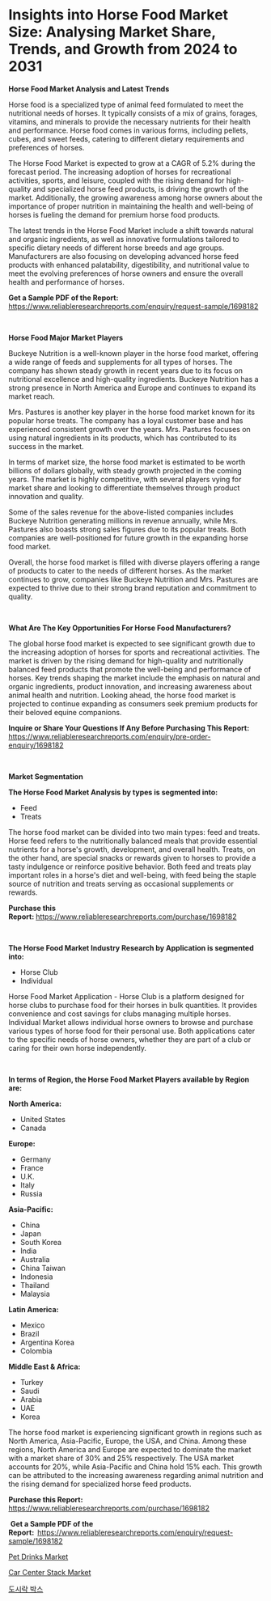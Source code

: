 <p><h1>Insights into Horse Food Market Size: Analysing Market Share, Trends, and Growth from 2024 to 2031</h1></p><p><strong>Horse Food Market Analysis and Latest Trends</strong></p>
<p><p>Horse food is a specialized type of animal feed formulated to meet the nutritional needs of horses. It typically consists of a mix of grains, forages, vitamins, and minerals to provide the necessary nutrients for their health and performance. Horse food comes in various forms, including pellets, cubes, and sweet feeds, catering to different dietary requirements and preferences of horses.</p><p>The Horse Food Market is expected to grow at a CAGR of 5.2% during the forecast period. The increasing adoption of horses for recreational activities, sports, and leisure, coupled with the rising demand for high-quality and specialized horse feed products, is driving the growth of the market. Additionally, the growing awareness among horse owners about the importance of proper nutrition in maintaining the health and well-being of horses is fueling the demand for premium horse food products.</p><p>The latest trends in the Horse Food Market include a shift towards natural and organic ingredients, as well as innovative formulations tailored to specific dietary needs of different horse breeds and age groups. Manufacturers are also focusing on developing advanced horse feed products with enhanced palatability, digestibility, and nutritional value to meet the evolving preferences of horse owners and ensure the overall health and performance of horses.</p></p>
<p><strong>Get a Sample PDF of the Report:&nbsp;</strong> <a href="https://www.reliableresearchreports.com/enquiry/request-sample/1698182">https://www.reliableresearchreports.com/enquiry/request-sample/1698182</a></p>
<p>&nbsp;</p>
<p><strong>Horse Food Major Market Players</strong></p>
<p><p>Buckeye Nutrition is a well-known player in the horse food market, offering a wide range of feeds and supplements for all types of horses. The company has shown steady growth in recent years due to its focus on nutritional excellence and high-quality ingredients. Buckeye Nutrition has a strong presence in North America and Europe and continues to expand its market reach.</p><p>Mrs. Pastures is another key player in the horse food market known for its popular horse treats. The company has a loyal customer base and has experienced consistent growth over the years. Mrs. Pastures focuses on using natural ingredients in its products, which has contributed to its success in the market.</p><p>In terms of market size, the horse food market is estimated to be worth billions of dollars globally, with steady growth projected in the coming years. The market is highly competitive, with several players vying for market share and looking to differentiate themselves through product innovation and quality.</p><p>Some of the sales revenue for the above-listed companies includes Buckeye Nutrition generating millions in revenue annually, while Mrs. Pastures also boasts strong sales figures due to its popular treats. Both companies are well-positioned for future growth in the expanding horse food market.</p><p>Overall, the horse food market is filled with diverse players offering a range of products to cater to the needs of different horses. As the market continues to grow, companies like Buckeye Nutrition and Mrs. Pastures are expected to thrive due to their strong brand reputation and commitment to quality.</p></p>
<p>&nbsp;</p>
<p><strong>What Are The Key Opportunities For Horse Food Manufacturers?</strong></p>
<p><p>The global horse food market is expected to see significant growth due to the increasing adoption of horses for sports and recreational activities. The market is driven by the rising demand for high-quality and nutritionally balanced feed products that promote the well-being and performance of horses. Key trends shaping the market include the emphasis on natural and organic ingredients, product innovation, and increasing awareness about animal health and nutrition. Looking ahead, the horse food market is projected to continue expanding as consumers seek premium products for their beloved equine companions.</p></p>
<p><strong>Inquire or Share Your Questions If Any Before Purchasing This Report:</strong> <a href="https://www.reliableresearchreports.com/enquiry/pre-order-enquiry/1698182">https://www.reliableresearchreports.com/enquiry/pre-order-enquiry/1698182</a></p>
<p>&nbsp;</p>
<p><strong>Market Segmentation</strong></p>
<p><strong>The Horse Food Market Analysis by types is segmented into:</strong></p>
<p><ul><li>Feed</li><li>Treats</li></ul></p>
<p><p>The horse food market can be divided into two main types: feed and treats. Horse feed refers to the nutritionally balanced meals that provide essential nutrients for a horse's growth, development, and overall health. Treats, on the other hand, are special snacks or rewards given to horses to provide a tasty indulgence or reinforce positive behavior. Both feed and treats play important roles in a horse's diet and well-being, with feed being the staple source of nutrition and treats serving as occasional supplements or rewards.</p></p>
<p><strong>Purchase this Report:&nbsp;</strong><a href="https://www.reliableresearchreports.com/purchase/1698182">https://www.reliableresearchreports.com/purchase/1698182</a></p>
<p>&nbsp;</p>
<p><strong>The Horse Food Market Industry Research by Application is segmented into:</strong></p>
<p><ul><li>Horse Club</li><li>Individual</li></ul></p>
<p><p>Horse Food Market Application - Horse Club is a platform designed for horse clubs to purchase food for their horses in bulk quantities. It provides convenience and cost savings for clubs managing multiple horses. Individual Market allows individual horse owners to browse and purchase various types of horse food for their personal use. Both applications cater to the specific needs of horse owners, whether they are part of a club or caring for their own horse independently.</p></p>
<p>&nbsp;</p>
<p><strong>In terms of Region, the Horse Food Market Players available by Region are:</strong></p>
<p>
    <p> <strong> North America: </strong>
        <ul>
            <li>United States</li>
            <li>Canada</li>
        </ul>
        </p> 
    <p> <strong> Europe: </strong>
        <ul>
            <li>Germany</li>
            <li>France</li>
            <li>U.K.</li>
            <li>Italy</li>
            <li>Russia</li>
        </ul>
        </p> 
    <p> <strong> Asia-Pacific: </strong>
        <ul>
            <li>China</li>
            <li>Japan</li>
            <li>South Korea</li>
            <li>India</li>
            <li>Australia</li>
            <li>China Taiwan</li>
            <li>Indonesia</li>
            <li>Thailand</li>
            <li>Malaysia</li>
        </ul>
        </p> 
    <p> <strong> Latin America: </strong>
        <ul>
            <li>Mexico</li>
            <li>Brazil</li>
            <li>Argentina Korea</li>
            <li>Colombia</li>
        </ul>
        </p> 
    <p> <strong> Middle East & Africa: </strong>
        <ul>
            <li>Turkey</li>
            <li>Saudi</li>
            <li>Arabia</li>
            <li>UAE</li>
            <li>Korea</li>
        </ul>
    </p>
    </p>
<p><p>The horse food market is experiencing significant growth in regions such as North America, Asia-Pacific, Europe, the USA, and China. Among these regions, North America and Europe are expected to dominate the market with a market share of 30% and 25% respectively. The USA market accounts for 20%, while Asia-Pacific and China hold 15% each. This growth can be attributed to the increasing awareness regarding animal nutrition and the rising demand for specialized horse feed products.</p></p>
<p><strong>Purchase this Report: </strong><a href="https://www.reliableresearchreports.com/purchase/1698182">https://www.reliableresearchreports.com/purchase/1698182</a></p>
<p>&nbsp;<strong>Get a Sample PDF of the Report:&nbsp;&nbsp;</strong><a href="https://www.reliableresearchreports.com/enquiry/request-sample/1698182">https://www.reliableresearchreports.com/enquiry/request-sample/1698182</a></p>
<p><strong></strong></p>
<p><p><a href="https://github.com/Angelnienowdseej3e45z3p8c/Market-Research-Report-List-1/blob/main/pet-drinks-market.md">Pet Drinks Market</a></p><p><a href="https://adventurous-uranium-ef9.notion.site/Car-Center-Stack-Market-Size-Focuses-on-Market-Dynamics-In-Depth-Analysis-and-Future-Projections-of-63c47083cca84addb66854f31e5b365f">Car Center Stack Market</a></p><p><a href="https://medium.com/@fabiancobuc20222022/%EB%B2%A4%ED%86%A0-%EB%B0%95%EC%8A%A4-%EC%8B%9C%EC%9E%A5-%EB%B3%B4%EA%B3%A0%EC%84%9C%EB%8A%94-%EC%9D%B4-%EC%8B%9C%EC%9E%A5%EC%9D%98-%EC%B5%9C%EC%8B%A0-%ED%8A%B8%EB%A0%8C%EB%93%9C%EC%99%80-%EC%84%B1%EC%9E%A5-%EA%B8%B0%ED%9A%8C%EB%A5%BC-%EB%B0%9D%ED%98%80%EC%A4%8D%EB%8B%88%EB%8B%A4-d63988dd4781">도시락 박스</a></p></p>